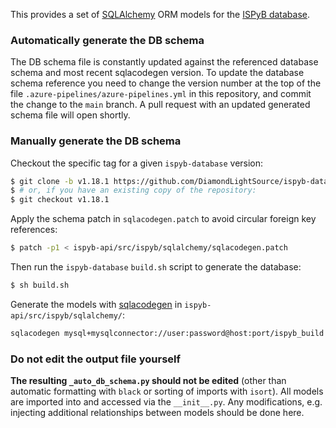This provides a set of [SQLAlchemy](https://www.sqlalchemy.org/) ORM models for the
[ISPyB database](https://github.com/DiamondLightSource/ispyb-database/).

### Automatically generate the DB schema

The DB schema file is constantly updated against the referenced database schema
and most recent sqlacodegen version. To update the database schema reference you
need to change the version number at the top of the file
`.azure-pipelines/azure-pipelines.yml` in this repository, and commit the change
to the `main` branch. A pull request with an updated generated schema file will
open shortly.

### Manually generate the DB schema

Checkout the specific tag for a given `ispyb-database` version:
```bash
$ git clone -b v1.18.1 https://github.com/DiamondLightSource/ispyb-database.git
$ # or, if you have an existing copy of the repository:
$ git checkout v1.18.1
```

Apply the schema patch in `sqlacodegen.patch` to avoid circular foreign key references:
```bash
$ patch -p1 < ispyb-api/src/ispyb/sqlalchemy/sqlacodegen.patch
```

Then run the `ispyb-database` `build.sh` script to generate the database:
```bash
$ sh build.sh
```

Generate the models with [sqlacodegen](https://pypi.org/project/sqlacodegen/)
in `ispyb-api/src/ispyb/sqlalchemy/`:
```bash
sqlacodegen mysql+mysqlconnector://user:password@host:port/ispyb_build --noinflect --outfile _auto_db_schema.py
```

### Do not edit the output file yourself

**The resulting `_auto_db_schema.py` should not be edited** (other than automatic
formatting with `black` or sorting of imports with `isort`). All models are imported
into and accessed via the `__init__.py`. Any modifications, e.g. injecting additional
relationships between models should be done here.
